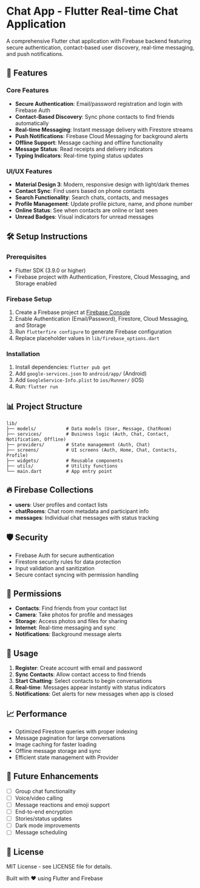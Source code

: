 # Chat App - Flutter Real-time Chat Application

A comprehensive Flutter chat application with Firebase backend featuring secure authentication, contact-based user discovery, real-time messaging, and push notifications.

## 🚀 Features

### Core Features
- **Secure Authentication**: Email/password registration and login with Firebase Auth
- **Contact-Based Discovery**: Sync phone contacts to find friends automatically
- **Real-time Messaging**: Instant message delivery with Firestore streams
- **Push Notifications**: Firebase Cloud Messaging for background alerts
- **Offline Support**: Message caching and offline functionality
- **Message Status**: Read receipts and delivery indicators
- **Typing Indicators**: Real-time typing status updates

### UI/UX Features
- **Material Design 3**: Modern, responsive design with light/dark themes
- **Contact Sync**: Find users based on phone contacts
- **Search Functionality**: Search chats, contacts, and messages
- **Profile Management**: Update profile picture, name, and phone number
- **Online Status**: See when contacts are online or last seen
- **Unread Badges**: Visual indicators for unread messages

## 🛠 Setup Instructions

### Prerequisites
- Flutter SDK (3.9.0 or higher)
- Firebase project with Authentication, Firestore, Cloud Messaging, and Storage enabled

### Firebase Setup
1. Create a Firebase project at [Firebase Console](https://console.firebase.google.com/)
2. Enable Authentication (Email/Password), Firestore, Cloud Messaging, and Storage
3. Run `flutterfire configure` to generate Firebase configuration
4. Replace placeholder values in `lib/firebase_options.dart`

### Installation
1. Install dependencies: `flutter pub get`
2. Add `google-services.json` to `android/app/` (Android)
3. Add `GoogleService-Info.plist` to `ios/Runner/` (iOS)
4. Run: `flutter run`

## 📊 Project Structure

```
lib/
├── models/           # Data models (User, Message, ChatRoom)
├── services/         # Business logic (Auth, Chat, Contact, Notification, Offline)
├── providers/        # State management (Auth, Chat)
├── screens/          # UI screens (Auth, Home, Chat, Contacts, Profile)
├── widgets/          # Reusable components
├── utils/            # Utility functions
└── main.dart         # App entry point
```

## 🔥 Firebase Collections

- **users**: User profiles and contact lists
- **chatRooms**: Chat room metadata and participant info
- **messages**: Individual chat messages with status tracking

## 🛡️ Security

- Firebase Auth for secure authentication
- Firestore security rules for data protection
- Input validation and sanitization
- Secure contact syncing with permission handling

## 📱 Permissions

- **Contacts**: Find friends from your contact list
- **Camera**: Take photos for profile and messages
- **Storage**: Access photos and files for sharing
- **Internet**: Real-time messaging and sync
- **Notifications**: Background message alerts

## 🚦 Usage

1. **Register**: Create account with email and password
2. **Sync Contacts**: Allow contact access to find friends
3. **Start Chatting**: Select contacts to begin conversations
4. **Real-time**: Messages appear instantly with status indicators
5. **Notifications**: Get alerts for new messages when app is closed

## 📈 Performance

- Optimized Firestore queries with proper indexing
- Message pagination for large conversations
- Image caching for faster loading
- Offline message storage and sync
- Efficient state management with Provider

## 🔮 Future Enhancements

- [ ] Group chat functionality
- [ ] Voice/video calling
- [ ] Message reactions and emoji support
- [ ] End-to-end encryption
- [ ] Stories/status updates
- [ ] Dark mode improvements
- [ ] Message scheduling

## 📄 License

MIT License - see LICENSE file for details.

Built with ❤️ using Flutter and Firebase
